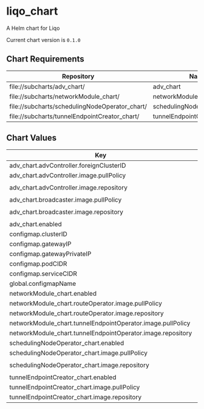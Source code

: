liqo_chart
==========
A Helm chart for Liqo

Current chart version is `0.1.0`



## Chart Requirements

| Repository | Name | Version |
|------------|------|---------|
| file://subcharts/adv_chart/ | adv_chart | 0.1.0 |
| file://subcharts/networkModule_chart/ | networkModule_chart | 0.1.0 |
| file://subcharts/schedulingNodeOperator_chart/ | schedulingNodeOperator_chart | 0.1.0 |
| file://subcharts/tunnelEndpointCreator_chart/ | tunnelEndpointCreator_chart | 0.1.0 |

## Chart Values

| Key | Type | Default | Description |
|-----|------|---------|-------------|
| adv_chart.advController.foreignClusterID | string | `"cluster-2"` |  |
| adv_chart.advController.image.pullPolicy | string | `"IfNotPresent"` |  |
| adv_chart.advController.image.repository | string | `"liqo/advertisement-operator"` |  |
| adv_chart.broadcaster.image.pullPolicy | string | `"IfNotPresent"` |  |
| adv_chart.broadcaster.image.repository | string | `"liqo/advertisement-broadcaster"` |  |
| adv_chart.enabled | bool | `true` |  |
| configmap.clusterID | string | `"cluster-1"` |  |
| configmap.gatewayIP | string | `"10.251.0.1"` |  |
| configmap.gatewayPrivateIP | string | `"10.244.2.47"` |  |
| configmap.podCIDR | string | `"10.244.0.0/16"` |  |
| configmap.serviceCIDR | string | `"10.96.0.0/12"` |  |
| global.configmapName | string | `"liqo-configmap"` |  |
| networkModule_chart.enabled | bool | `true` |  |
| networkModule_chart.routeOperator.image.pullPolicy | string | `"IfNotPresent"` |  |
| networkModule_chart.routeOperator.image.repository | string | `"liqo/liqonet"` |  |
| networkModule_chart.tunnelEndpointOperator.image.pullPolicy | string | `"IfNotPresent"` |  |
| networkModule_chart.tunnelEndpointOperator.image.repository | string | `"liqo/liqonet"` |  |
| schedulingNodeOperator_chart.enabled | bool | `true` |  |
| schedulingNodeOperator_chart.image.pullPolicy | string | `"IfNotPresent"` |  |
| schedulingNodeOperator_chart.image.repository | string | `"liqo/schedulingnode-operator"` |  |
| tunnelEndpointCreator_chart.enabled | bool | `true` |  |
| tunnelEndpointCreator_chart.image.pullPolicy | string | `"IfNotPresent"` |  |
| tunnelEndpointCreator_chart.image.repository | string | `"liqo/liqonet"` |  |
